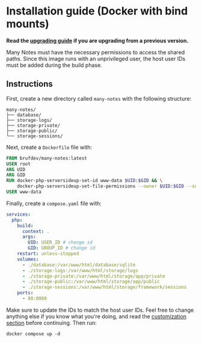 # Installation guide (Docker with bind mounts)

**Read the [upgrading guide](../../UPGRADING.md) if you are upgrading from a previous version.**

Many Notes must have the necessary permissions to access the shared paths. Since this image runs with an unprivileged user, the host user IDs must be added during the build phase.

## Instructions

First, create a new directory called `many-notes` with the following structure:

```
many-notes/
├── database/
├── storage-logs/
├── storage-private/
├── storage-public/
└── storage-sessions/
```

Next, create a `Dockerfile` file with:

```Dockerfile
FROM brufdev/many-notes:latest
USER root
ARG UID
ARG GID
RUN docker-php-serversideup-set-id www-data $UID:$GID && \
    docker-php-serversideup-set-file-permissions --owner $UID:$GID --service nginx
USER www-data
```

Finally, create a `compose.yaml` file with:

```yaml
services:
  php:
    build:
      context: .
      args:
        UID: USER_ID # change id
        GID: GROUP_ID # change id
    restart: unless-stopped
    volumes:
      - ./database:/var/www/html/database/sqlite
      - ./storage-logs:/var/www/html/storage/logs
      - ./storage-private:/var/www/html/storage/app/private
      - ./storage-public:/var/www/html/storage/app/public
      - ./storage-sessions:/var/www/html/storage/framework/sessions
    ports:
      - 80:8080
```

Make sure to update the IDs to match the host user IDs. Feel free to change anything else if you know what you're doing, and read the [customization section](../../README.md#customization) before continuing. Then run:

```shell
docker compose up -d
```
